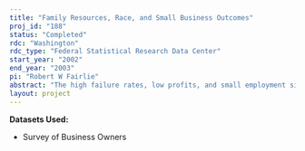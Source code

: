 ```yaml
---
title: "Family Resources, Race, and Small Business Outcomes"
proj_id: "188"
status: "Completed"
rdc: "Washington"
rdc_type: "Federal Statistical Research Data Center"
start_year: "2002"
end_year: "2003"
pi: "Robert W Fairlie"
abstract: "The high failure rates, low profits, and small employment sizes of black- and Hispanic-owned businesses, relative to their white and Asian counterparts, are of concern to many policy makers.  To date, we do not fully understand why black- and Hispanic-owned firms lag behind white and Asian-owned firms.  In the proposed research project, I will use data from the Characteristics of Business Owners (CBO) to explore the role that intergenerational links in self-employment play in contributing to racial differences in small business outcomes, such as failures, sales, profits, and employment size.  A careful examination of how family business experience differs by race and ethnicity may uncover some answers.  The inability of blacks and Hispanics to acquire business experience may be at the root of their limited success in business ownership.  Furthermore, family-owned businesses have historically provided a route out of poverty and into long-term, sometimes intergenerational, self-sufficiency for many families.  A better understanding of this process may shed light on why some families are not successful in their small businesses."
layout: project
---
```


**Datasets Used:**

  - Survey of Business Owners 

